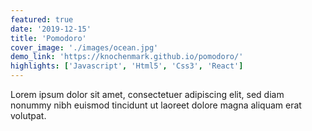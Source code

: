 ```yaml
---
featured: true
date: '2019-12-15'
title: 'Pomodoro'
cover_image: './images/ocean.jpg'
demo_link: 'https://knochenmark.github.io/pomodoro/'
highlights: ['Javascript', 'Html5', 'Css3', 'React']
---
```


Lorem ipsum dolor sit amet, consectetuer adipiscing elit, sed diam nonummy nibh euismod tincidunt ut laoreet dolore magna aliquam erat volutpat.
